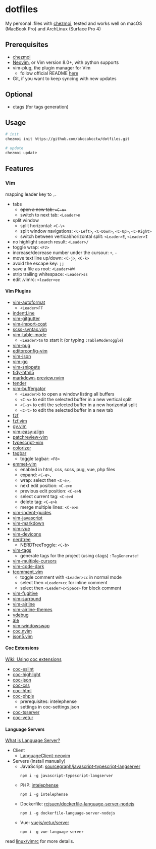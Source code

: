 # dotfiles

My personal .files with [chezmoi](https://www.chezmoi.io/), tested and works well on macOS (MacBook Pro) and ArchLinux (Surface Pro 4)


## Prerequisites

- [chezmoi](https://www.chezmoi.io/docs/install/)
- [Neovim](https://neovim.io/), or Vim version 8.0+, with python supports
- vim-plug, the plugin manager for Vim
  + follow official README [here](https://github.com/junegunn/vim-plug)
- Git, if you want to keep syncing with new updates


## Optional

- ctags (for tags generation)


## Usage

```sh
# init
chezmoi init https://github.com/akccakcctw/dotfiles.git

# update
chezmoi update
```


## Features

### Vim

mapping leader key to `,`.

- tabs
  + ~~open a new tab: `<C-n>`~~
  + switch to next tab: `<Leader>n`
- split window
  + split horizontal: `<C-\>`
  + split window navigations: `<C-Left>`, `<C-Down>`, `<C-Up>`, `<C-Right>`
  + switch between vertical/horizontal split: `<Leader>E`, `<Leader>I`
- no highlight search result: `<Leader>/`
- toggle wrap: `<F2>`
- increase/decrease number under the cursour: `+`, `-`
- move text line up/down: `<C-j>`, `<C-k>`
- avoid the escape key: `jj`
- save a file as root: `<Leader>WW`
- strip trailing whitespace: `<Leader>ss`
- edit .vimrc: `<leader>ee`


#### Vim Plugins

- [vim-autoformat](https://github.com/Chiel92/vim-autoformat)
  + `<Leader>FF`
- [indentLine](https://github.com/Yggdroot/indentLine)
- [vim-gitgutter](https://github.com/airblade/vim-gitgutter)
- [vim-import-cost](https://github.com/yardnsm/vim-import-cost)
- [scss-syntax.vim](https://github.com/cakebaker/scss-syntax.vim)
- [vim-table-mode](https://github.com/dhruvasagar/vim-table-mode)
  + `<Leader>tm` to start it (or typing `:TableModeToggle`)
- [vim-pug](https://github.com/digitaltoad/vim-pug)
- [editorconfig-vim](https://github.com/editorconfig/editorconfig-vim)
- [vim-json](https://github.com/elzr/vim-json)
- [vim-go](https://github.com/fatih/vim-go)
- [vim-snippets](https://github.com/honza/vim-snippets)
- [tidy-html5](https://github.com/htacg/tidy-html5)
- [markdown-preview.nvim](https://github.com/iamcco/markdown-preview.nvim)
- [tender](https://github.com/jacoborus/tender.vim)
- [vim-buffergator](https://github.com/jeetsukumaran/vim-buffergator)
	+ `<Leader>b` to open a window listing all buffers
	+ `<C-v>` to edit the selected buffer in a new vertical split
	+ `<C-s>` to edit the selected buffer in a new horizontal split
	+ `<C-t>` to edit the selected buffer in a new tab
- [fzf](https://github.com/junegunn/fzf)
- [fzf.vim](https://github.com/junegunn/fzf.vim)
- [gv.vim](https://github.com/junegunn/gv.vim)
- [vim-easy-align](https://github.com/junegunn/vim-easy-align)
- [patchreview-vim](https://github.com/junkblocker/patchreview-vim)
- [typescript-vim](https://github.com/leafgarland/typescript-vim)
- [colorizer](https://github.com/lilydjwg/colorizer)
- [tagbar](https://github.com/majutsushi/tagbar)
  + toggle tagbar: `<F8>`
- [emmet-vim](https://github.com/mattn/emmet-vim)
  + enabled in html, css, scss, pug, vue, php files
  + expand: `<C-e>,`
  + wrap: select then `<C-e>,`
  + next edit position: `<C-e>n`
  + previous edit position: `<C-e>N`
  + select current tag: `<C-e>d`
  + delete tag: `<C-e>k`
  + merge multiple lines: `<C-e>m`
- [vim-indent-guides](https://github.com/nathanaelkane/vim-indent-guides)
- [vim-javascript](https://github.com/pangloss/vim-javascript)
- [vim-markdown](https://github.com/plasticboy/vim-markdown)
- [vim-vue](https://github.com/posva/vim-vue)
- [vim-devicons](https://github.com/ryanoasis/vim-devicons)
- [nerdtree](https://github.com/scrooloose/nerdtree)
  + NERDTreeToggle: `<C-b>`
- [vim-tags](https://github.com/szw/vim-tags)
	+ generate tags for the project (using ctags) `:TagGenerate!`
- [vim-multiple-cursors](https://github.com/terryma/vim-multiple-cursors)
- [vim-code-dark](https://github.com/tomasiser/vim-code-dark)
- [tcomment_vim](https://github.com/tomtom/tcomment_vim)
	+ toggle comment with `<Leader>cc` in normal mode
	+ select then `<Leader>cc` for inline comment
  + select then `<Leader>c<Space>` for block comment
- [vim-fugitive](https://github.com/tpope/vim-fugitive)
- [vim-surround](https://github.com/tpope/vim-surround)
- [vim-airline](https://github.com/vim-airline/vim-airline)
- [vim-airline-themes](https://github.com/vim-airline/vim-airline-themes)
- [vdebug](https://github.com/vim-vdebug/vdebug)
- [ale](https://github.com/dense-analysis/ale)
- [vim-windowswap](https://github.com/wesQ3/vim-windowswap)
- [coc.nvim](https://github.com/neoclide/coc.nvim)
- [json5.vim](https://github.com/gutenye/json5.vim)


#### Coc Extensions

[Wiki: Using coc extensions](https://github.com/neoclide/coc.nvim/wiki/Using-coc-extensions)

- [coc-eslint](https://github.com/neoclide/coc-eslint)
- [coc-highlight](https://github.com/neoclide/coc-highlight)
- [coc-json](https://github.com/neoclide/coc-json)
- [coc-css](https://github.com/neoclide/coc-css)
- [coc-html](https://github.com/neoclide/coc-html)
- [coc-phpls](https://github.com/marlonfan/coc-phpls)
    + prerequisites: intelephense
    + settings in coc-settings.json
- [coc-tsserver](https://github.com/neoclide/coc-tsserver)
- [coc-vetur](https://github.com/neoclide/coc-vetur)


#### Language Servers

[What is Language Server?](https://langserver.org/)

- Client
  + [LanguageClient-neovim](https://github.com/autozimu/LanguageClient-neovim)
- Servers (install manually)
  + JavaScript: [sourcegraph/javascript-typescript-langserver](https://github.com/sourcegraph/javascript-typescript-langserver)
    ```
    npm i -g javascript-typescript-langserver
    ```
  + PHP: [intelephense](https://www.npmjs.com/package/intelephense)
    ```
    npm i -g intelephense

    ```
  + Dockerfile: [rcjsuen/dockerfile-language-server-nodejs](https://github.com/rcjsuen/dockerfile-language-server-nodejs)
    ```
    npm i -g dockerfile-language-server-nodejs
    ```
  + Vue: [vuejs/vetur/server](https://github.com/vuejs/vetur/tree/master/server)
    ```
    npm i -g vue-language-server
    ```

read [linux/vimrc](https://github.com/akccakcctw/dotfiles/blob/master/linux/vimrc) for more details.

